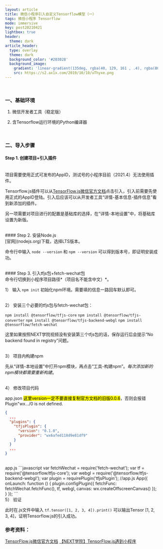 ```yaml
---
layout: article
title: 微信小程序引入自定义Tensorflow模型（一）
tags: 微信小程序 Tensorflow
mode: immersive
key: post20210421
lightbox: true
header:
  theme: dark
article_header:
  type: overlay
  theme: dark
  background_color: '#203028'
  background_image: 
    gradient: 'linear-gradient(135deg, rgba(40, 129, 161 , .4), rgba(80, 171, 204, .4))'
    src: https://s2.ax1x.com/2019/10/10/uThyxe.png
---
```


<!--more-->

<br/>

### 一、基础环境

1. 微信开发者工具（稳定版）

2. 含Tensorflow运行环境的Python编译器

<br/>

### 二、导入步骤

#### Step 1. 创建项目+引入插件

<br/>
项目需要使用正式可发布的AppID，测试号的小程序目前（2021.4）无法使用插件。

Tensorflow.js插件可以从[TensorFlow.js微信官方文档](https://mp.weixin.qq.com/wxopen/plugindevdoc?appid=wx6afed118d9e81df9&token=692983652&lang=zh_CN)点击引入，引入前需要先使用正式的AppID登陆。引入后应该可以从开发者工具“详情-基本信息-插件信息”看到新添加的插件。

另一项需要对项目进行的配置是基础库的选择，在“详情-本地设置”中，将基础库设置为新版。

<br/>
#### Step 2. 安装Node.js

<br/>
[官网](nodejs.org)下载，选择LTS版本。

命令行中输入 `node --version` 和 `npm --version` 可以得到版本号，即证明安装成功。

<br/>
#### Step 3. 引入tfjs包+fetch-wechat包

<br/>
命令行切换到小程序项目路径*（项目名不能含中文）*。

1） 输入 `npm init` 初始化npm环境。需要填的信息一路回车默认即可。

<br/>
2） 安装三个必要的tfjs包与fetch-wechat包：

  `npm install @tensorflow/tfjs-core`
  `npm install @tensorflow/tfjs-converter`
  `npm install @tensorflow/tfjs-backend-webgl`
  `npm install @tensorflow/fetch-wechat`
  
   这里如果按照NEXT学院视频没有安装第三个tfjs包的话，保存运行后会提示“No backend found in registry”问题。
  
<br/>
3） 项目内构建npm

先从“详情-本地设置”中打开npm模块，再点击“工具-构建npm”。*每次添加新的npm模块都需要重新构建*。

<br/>
4） 修改项目代码

app.json <mark>这里version一定不要直接复制官方文档的旧版0.0.6</mark>，否则会报错Plugin"wx.../0 is not defined.
```json
{
  ...
  "plugins": {
    "tfjsPlugin": {
      "version": "0.1.0", 
      "provider": "wx6afed118d9e81df9"
    }
  }
  ...
}
```

<br/>
app.js
```javascript
var fetchWechat = require('fetch-wechat');
var tf = require('@tensorflow/tfjs-core');
var webgl = require('@tensorflow/tfjs-backend-webgl');
var plugin = requirePlugin('tfjsPlugin');
//app.js
App({
  onLaunch: function () {
    plugin.configPlugin({
      fetchFunc: fetchWechat.fetchFunc(),
      tf, webgl, canvas: wx.createOffscreenCanvas()
    });
  }
});
```

<br/>
5） 验证

此时在.js文件中输入 `tf.tensor([1, 2, 3, 4]).print()` 可以输出Tensor [1, 2, 3, 4]，证明Tensorflow.js的引入成功。





### 参考资料：

[TensorFlow.js微信官方文档](https://mp.weixin.qq.com/wxopen/plugindevdoc?appid=wx6afed118d9e81df9&token=692983652&lang=zh_CN)
[【NEXT学院】TensorFlow.js遇到小程序](https://ke.qq.com/course/428263)

<br/>

